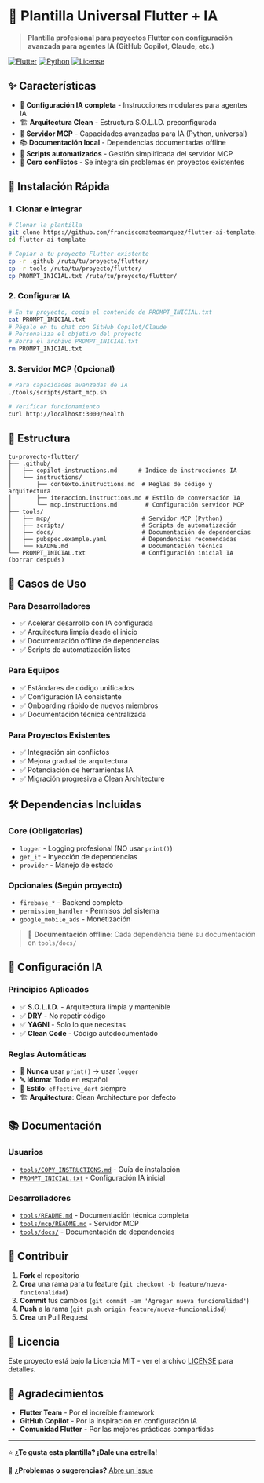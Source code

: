 # 🚀 Plantilla Universal Flutter + IA

> **Plantilla profesional para proyectos Flutter con configuración avanzada para agentes IA (GitHub Copilot, Claude, etc.)**

[![Flutter](https://img.shields.io/badge/Flutter-Framework-blue?logo=flutter)](https://flutter.dev/)
[![Python](https://img.shields.io/badge/Python-MCP%20Server-green?logo=python)](https://python.org/)
[![License](https://img.shields.io/badge/License-MIT-yellow.svg)](LICENSE)

## ✨ Características

- 🧠 **Configuración IA completa** - Instrucciones modulares para agentes IA
- 🏗️ **Arquitectura Clean** - Estructura S.O.L.I.D. preconfigurada  
- 🐍 **Servidor MCP** - Capacidades avanzadas para IA (Python, universal)
- 📚 **Documentación local** - Dependencias documentadas offline
- 🔧 **Scripts automatizados** - Gestión simplificada del servidor MCP
- 🎯 **Cero conflictos** - Se integra sin problemas en proyectos existentes

## 🚀 Instalación Rápida

### 1. Clonar e integrar
```bash
# Clonar la plantilla
git clone https://github.com/franciscomateomarquez/flutter-ai-template.git
cd flutter-ai-template

# Copiar a tu proyecto Flutter existente
cp -r .github /ruta/tu/proyecto/flutter/
cp -r tools /ruta/tu/proyecto/flutter/
cp PROMPT_INICIAL.txt /ruta/tu/proyecto/flutter/
```

### 2. Configurar IA
```bash
# En tu proyecto, copia el contenido de PROMPT_INICIAL.txt
cat PROMPT_INICIAL.txt
# Pégalo en tu chat con GitHub Copilot/Claude
# Personaliza el objetivo del proyecto
# Borra el archivo PROMPT_INICIAL.txt
rm PROMPT_INICIAL.txt
```

### 3. Servidor MCP (Opcional)
```bash
# Para capacidades avanzadas de IA
./tools/scripts/start_mcp.sh

# Verificar funcionamiento
curl http://localhost:3000/health
```

## 📁 Estructura

```
tu-proyecto-flutter/
├── .github/
│   ├── copilot-instructions.md      # Índice de instrucciones IA
│   └── instructions/
│       ├── contexto.instructions.md  # Reglas de código y arquitectura
│       ├── iteraccion.instructions.md # Estilo de conversación IA
│       └── mcp.instructions.md        # Configuración servidor MCP
├── tools/
│   ├── mcp/                          # Servidor MCP (Python)
│   ├── scripts/                      # Scripts de automatización
│   ├── docs/                         # Documentación de dependencias
│   ├── pubspec.example.yaml          # Dependencias recomendadas
│   └── README.md                     # Documentación técnica
└── PROMPT_INICIAL.txt                # Configuración inicial IA (borrar después)
```

## 🎯 Casos de Uso

### Para Desarrolladores
- ✅ Acelerar desarrollo con IA configurada
- ✅ Arquitectura limpia desde el inicio
- ✅ Documentación offline de dependencias
- ✅ Scripts de automatización listos

### Para Equipos
- ✅ Estándares de código unificados
- ✅ Configuración IA consistente
- ✅ Onboarding rápido de nuevos miembros
- ✅ Documentación técnica centralizada

### Para Proyectos Existentes
- ✅ Integración sin conflictos
- ✅ Mejora gradual de arquitectura
- ✅ Potenciación de herramientas IA
- ✅ Migración progresiva a Clean Architecture

## 🛠️ Dependencias Incluidas

### Core (Obligatorias)
- `logger` - Logging profesional (NO usar `print()`)
- `get_it` - Inyección de dependencias
- `provider` - Manejo de estado

### Opcionales (Según proyecto)
- `firebase_*` - Backend completo
- `permission_handler` - Permisos del sistema
- `google_mobile_ads` - Monetización

> 📖 **Documentación offline**: Cada dependencia tiene su documentación en `tools/docs/`

## 🧠 Configuración IA

### Principios Aplicados
- ✅ **S.O.L.I.D.** - Arquitectura limpia y mantenible
- ✅ **DRY** - No repetir código
- ✅ **YAGNI** - Solo lo que necesitas
- ✅ **Clean Code** - Código autodocumentado

### Reglas Automáticas
- 🚫 **Nunca** usar `print()` → usar `logger`
- 🔤 **Idioma**: Todo en español
- 📝 **Estilo**: `effective_dart` siempre
- 🏗️ **Arquitectura**: Clean Architecture por defecto

## 📚 Documentación

### Usuarios
- [`tools/COPY_INSTRUCTIONS.md`](tools/COPY_INSTRUCTIONS.md) - Guía de instalación
- [`PROMPT_INICIAL.txt`](PROMPT_INICIAL.txt) - Configuración IA inicial

### Desarrolladores
- [`tools/README.md`](tools/README.md) - Documentación técnica completa
- [`tools/mcp/README.md`](tools/mcp/README.md) - Servidor MCP
- [`tools/docs/`](tools/docs/) - Documentación de dependencias

## 🤝 Contribuir

1. **Fork** el repositorio
2. **Crea** una rama para tu feature (`git checkout -b feature/nueva-funcionalidad`)
3. **Commit** tus cambios (`git commit -am 'Agregar nueva funcionalidad'`)
4. **Push** a la rama (`git push origin feature/nueva-funcionalidad`)
5. **Crea** un Pull Request

## 📄 Licencia

Este proyecto está bajo la Licencia MIT - ver el archivo [LICENSE](LICENSE) para detalles.

## 🙏 Agradecimientos

- **Flutter Team** - Por el increíble framework
- **GitHub Copilot** - Por la inspiración en configuración IA
- **Comunidad Flutter** - Por las mejores prácticas compartidas

---

⭐ **¿Te gusta esta plantilla? ¡Dale una estrella!**

📧 **¿Problemas o sugerencias?** [Abre un issue](https://github.com/franciscomateomarquez/flutter-ai-template/issues)
